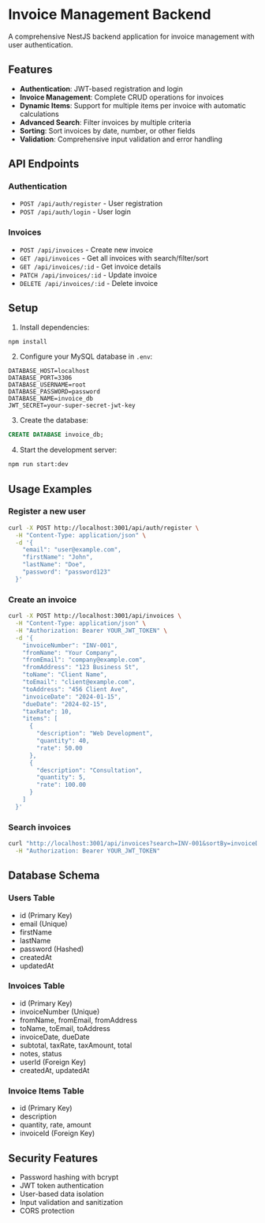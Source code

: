 # Invoice Management Backend

A comprehensive NestJS backend application for invoice management with user authentication.

## Features

- **Authentication**: JWT-based registration and login
- **Invoice Management**: Complete CRUD operations for invoices
- **Dynamic Items**: Support for multiple items per invoice with automatic calculations
- **Advanced Search**: Filter invoices by multiple criteria
- **Sorting**: Sort invoices by date, number, or other fields
- **Validation**: Comprehensive input validation and error handling

## API Endpoints

### Authentication
- `POST /api/auth/register` - User registration
- `POST /api/auth/login` - User login

### Invoices
- `POST /api/invoices` - Create new invoice
- `GET /api/invoices` - Get all invoices with search/filter/sort
- `GET /api/invoices/:id` - Get invoice details
- `PATCH /api/invoices/:id` - Update invoice
- `DELETE /api/invoices/:id` - Delete invoice

## Setup

1. Install dependencies:
```bash
npm install
```

2. Configure your MySQL database in `.env`:
```
DATABASE_HOST=localhost
DATABASE_PORT=3306
DATABASE_USERNAME=root
DATABASE_PASSWORD=password
DATABASE_NAME=invoice_db
JWT_SECRET=your-super-secret-jwt-key
```

3. Create the database:
```sql
CREATE DATABASE invoice_db;
```

4. Start the development server:
```bash
npm run start:dev
```

## Usage Examples

### Register a new user
```bash
curl -X POST http://localhost:3001/api/auth/register \
  -H "Content-Type: application/json" \
  -d '{
    "email": "user@example.com",
    "firstName": "John",
    "lastName": "Doe",
    "password": "password123"
  }'
```

### Create an invoice
```bash
curl -X POST http://localhost:3001/api/invoices \
  -H "Content-Type: application/json" \
  -H "Authorization: Bearer YOUR_JWT_TOKEN" \
  -d '{
    "invoiceNumber": "INV-001",
    "fromName": "Your Company",
    "fromEmail": "company@example.com",
    "fromAddress": "123 Business St",
    "toName": "Client Name",
    "toEmail": "client@example.com",
    "toAddress": "456 Client Ave",
    "invoiceDate": "2024-01-15",
    "dueDate": "2024-02-15",
    "taxRate": 10,
    "items": [
      {
        "description": "Web Development",
        "quantity": 40,
        "rate": 50.00
      },
      {
        "description": "Consultation",
        "quantity": 5,
        "rate": 100.00
      }
    ]
  }'
```

### Search invoices
```bash
curl "http://localhost:3001/api/invoices?search=INV-001&sortBy=invoiceDate&sortOrder=DESC" \
  -H "Authorization: Bearer YOUR_JWT_TOKEN"
```

## Database Schema

### Users Table
- id (Primary Key)
- email (Unique)
- firstName
- lastName
- password (Hashed)
- createdAt
- updatedAt

### Invoices Table
- id (Primary Key)
- invoiceNumber (Unique)
- fromName, fromEmail, fromAddress
- toName, toEmail, toAddress
- invoiceDate, dueDate
- subtotal, taxRate, taxAmount, total
- notes, status
- userId (Foreign Key)
- createdAt, updatedAt

### Invoice Items Table
- id (Primary Key)
- description
- quantity, rate, amount
- invoiceId (Foreign Key)

## Security Features

- Password hashing with bcrypt
- JWT token authentication
- User-based data isolation
- Input validation and sanitization
- CORS protection